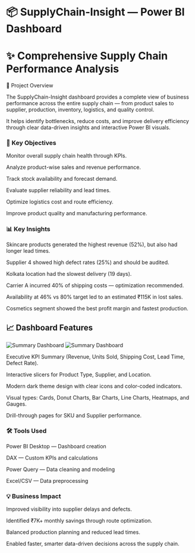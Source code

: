 # 📦 SupplyChain-Insight — Power BI Dashboard
# ✨ Comprehensive Supply Chain Performance Analysis
🧾 Project Overview

The SupplyChain-Insight dashboard provides a complete view of business performance across the entire supply chain — from product sales to supplier, production, inventory, logistics, and quality control.

It helps identify bottlenecks, reduce costs, and improve delivery efficiency through clear data-driven insights and interactive Power BI visuals.

### 🎯 Key Objectives

Monitor overall supply chain health through KPIs.

Analyze product-wise sales and revenue performance.

Track stock availability and forecast demand.

Evaluate supplier reliability and lead times.

Optimize logistics cost and route efficiency.

Improve product quality and manufacturing performance.

### 📊 Key Insights

Skincare products generated the highest revenue (52%), but also had longer lead times.

Supplier 4 showed high defect rates (25%) and should be audited.

Kolkata location had the slowest delivery (19 days).

Carrier A incurred 40% of shipping costs — optimization recommended.

Availability at 46% vs 80% target led to an estimated ₹115K in lost sales.

Cosmetics segment showed the best profit margin and fastest production.

## 📈 Dashboard Features
![Summary Dashboard](https://github.com/omkishorchavan/SupplyChain-Performance-Analysis/blob/main/Supply%20chain%20Dashboard.jpg)
![Summary Dashboard](https://github.com/omkishorchavan/SupplyChain-Performance-Analysis/blob/main/Supply%20chain%20Dashboard%202.jpg)


Executive KPI Summary (Revenue, Units Sold, Shipping Cost, Lead Time, Defect Rate).

Interactive slicers for Product Type, Supplier, and Location.

Modern dark theme design with clear icons and color-coded indicators.

Visual types: Cards, Donut Charts, Bar Charts, Line Charts, Heatmaps, and Gauges.

Drill-through pages for SKU and Supplier performance.

### 🛠️ Tools Used

Power BI Desktop — Dashboard creation

DAX — Custom KPIs and calculations

Power Query — Data cleaning and modeling

Excel/CSV — Data preprocessing

### 💡 Business Impact

Improved visibility into supplier delays and defects.

Identified ₹7K+ monthly savings through route optimization.

Balanced production planning and reduced lead times.

Enabled faster, smarter data-driven decisions across the supply chain.
